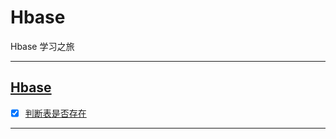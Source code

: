 # Hbase

Hbase 学习之旅

-----------------------------


## [Hbase](src/main/java/com/cpucode/hbase)

- [x] [判断表是否存在](src/main/java/com/cpucode/hbase/table/exist/IsTableExist.java)

-------------------------





